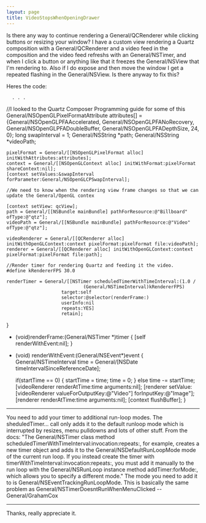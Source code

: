 ```yaml
---
layout: page
title: VideoStopsWhenOpeningDrawer
---
```


Is there any way to continue rendering a General/QCRenderer while clicking buttons or resizing your window?  I have a custom view rendering a Quartz composition with a General/QCRenderer and a video feed in the composition and the video feed refreshs with an General/NSTimer, and when I click a button or anything like that it freezes the General/NSView that I'm rendering to.  Also if I do expose and then move the window I get a repeated flashing in the General/NSView.  Is there anyway to fix this?

Heres the code:
    
      . . .
//I looked to the Quartz Composer Programming guide for some of this
General/NSOpenGLPixelFormatAttribute	attributes[] = {General/NSOpenGLPFAAccelerated, General/NSOpenGLPFANoRecovery,       General/NSOpenGLPFADoubleBuffer,    General/NSOpenGLPFADepthSize, 24, 0};
	long swapInterval = 1;
	General/NSString *path;
	General/NSString *videoPath;
	
	pixelFormat = General/[[NSOpenGLPixelFormat alloc] initWithAttributes:attributes];
	context = General/[[NSOpenGLContext alloc] initWithFormat:pixelFormat shareContext:nil];
	[context setValues:&swapInterval forParameter:General/NSOpenGLCPSwapInterval];

	//We need to know when the rendering view frame changes so that we can update the General/OpenGL contex
	
	[context setView: qcView];
	path = General/[[NSBundle mainBundle] pathForResource:@"Billboard" ofType:@"qtz"];
	videoPath = General/[[NSBundle mainBundle] pathForResource:@"Video" ofType:@"qtz"];
	
	videoRenderer = General/[[QCRenderer alloc] initWithOpenGLContext:context pixelFormat:pixelFormat file:videoPath];
	renderer = General/[[QCRenderer alloc] initWithOpenGLContext:context pixelFormat:pixelFormat file:path];

	//Render timer for rendering Quartz and feeding it the video.
	#define kRendererFPS 30.0
 
	renderTimer = General/[[NSTimer scheduledTimerWithTimeInterval:(1.0 /
                                (General/NSTimeInterval)kRendererFPS)
                        target:self
                        selector:@selector(renderFrame:)
                        userInfo:nil
                        repeats:YES]
                        retain];
}
- (void)renderFrame:(General/NSTimer *)timer
{
	[self renderWithEvent:nil];
}
- (void) renderWithEvent:(General/NSEvent*)event
{
    General/NSTimeInterval  time = General/[NSDate timeIntervalSinceReferenceDate];
	
	if(startTime == 0)
    {
        startTime = time;
        time = 0;
    }
    else
        time -= startTime;
	[videoRenderer renderAtTime:time arguments:nil];
	[renderer setValue:[videoRenderer valueForOutputKey:@"Video"] forInputKey:@"Image"];
	[renderer renderAtTime:time arguments:nil];
	[context flushBuffer];
}


----

You need to add your timer to additional run-loop modes. The sheduledTimer... call only adds it to the default runloop mode which is interrupted by resizes, menu pulldowns and lots of other stuff. From the docs: "The General/NSTimer class method scheduledTimerWithTimeInterval:invocation:repeats:, for example, creates a new timer object and adds it to the General/NSDefaultRunLoopMode mode of the current run loop. If you instead create the timer with timerWithTimeInterval:invocation:repeats:, you must add it manually to the run loop with the General/NSRunLoop instance method addTimer:forMode:, which allows you to specify a different mode." The mode you need to add it to is General/NSEventTrackingRunLoopMode. This is basically the same problem as General/NSTimerDoesntRunWhenMenuClicked --General/GrahamCox

----
Thanks, really appreciate it.
